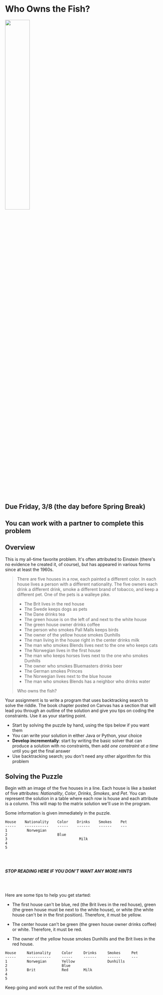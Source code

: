 # Who Owns the Fish?

<img src="https://upload.wikimedia.org/wikipedia/commons/thumb/9/96/Sander_vitreus.jpg/2560px-Sander_vitreus.jpg" width="40%" />

## Due Friday, 3/8 (the day before Spring Break)

## You can work with a partner to complete this problem

## Overview

This is my all-time favorite problem. It's often attributed to Einstein (there's no evidence he created it, of course), but has appeared in various forms since at least the 1960s.

> There are five houses in a row, each painted a different color. In each house lives a person with a different nationality. The five owners each drink a different drink, smoke a different brand of tobacco, and keep a different pet. One of the pets is a walleye pike.
> - The Brit lives in the red house
> - The Swede keeps dogs as pets
> - The Dane drinks tea
> - The green house is on the left of and next to the white house
> - The green house owner drinks coffee
> - The person who smokes Pall Malls keeps birds
> - The owner of the yellow house smokes Dunhills
> - The man living in the house right in the center drinks milk
> - The man who smokes Blends lives next to the one who keeps cats
> - The Norwegian lives in the first house
> - The man who keeps horses lives next to the one who smokes Dunhills
> - The owner who smokes Bluemasters drinks beer
> - The German smokes Princes
> - The Norwegian lives next to the blue house
> - The man who smokes Blends has a neighbor who drinks water
>
> Who owns the fish?

Your assignment is to write a program that uses backtracking search to solve the riddle. The book chapter posted on Canvas has a section that will lead you through an outline of the solution and give you tips on coding the constraints. Use it as your starting point.

- Start by solving the puzzle by hand, using the tips below if you want them
- You can write your solution in either Java or Python, your choice
- **Develop incrementally**: start by writing the basic solver that can produce a solution with no constraints, then add *one constraint at a time* until you get the final answer
- Use backtracking search; you don't need any other algorithm for this problem

## Solving the Puzzle

Begin with an image of the five houses in a line. Each house is like a basket of five attributes: *Nationality*, *Color*, *Drinks*, *Smokes*, and *Pet*. You can represent the solution in a table where each row is house and each attribute is a column. This will map to the matrix solution we'll use in the program.

Some information is given immediately in the puzzle.

```
House    Nationality    Color    Drinks    Smokes    Pet
-----    -----------    -----    ------    ------    ---
1         Norwegian
2                       Blue
3                                 Milk
4
5
```

<br/>
<br/>

***STOP READING HERE IF YOU DON'T WANT ANY MORE HINTS***

<br/>
<br/>

Here are some tips to help you get started:
- The first house can't be blue, red (the Brit lives in the red house), green (the green house must be next to the white house), or white (the white house can't be in the first position). Therefore, it must be yellow.

- The center house can't be green (the green house owner drinks coffee) or white. Therefore, it must be red.

- The owner of the yellow house smokes Dunhills and the Brit lives in the red house.

```
House     Nationality     Color     Drinks     Smokes     Pet
-----     -----------     -----     ------     ------     ---
1         Norwegian       Yellow               Dunhills
2                         Blue
3         Brit            Red       Milk
4
5
```

Keep going and work out the rest of the solution.
